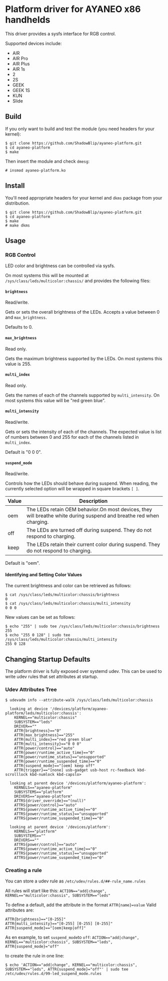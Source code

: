# Platform driver for AYANEO x86 handhelds

This driver provides a sysfs interface for RGB control.

Supported devices include:

 - AIR
 - AIR Pro
 - AIR Plus
 - AIR 1s
 - 2
 - 2S
 - GEEK
 - GEEK 1S
 - KUN
 - Slide

## Build

If you only want to build and test the module (you need headers for your
kernel):

```shell
$ git clone https://github.com/ShadowBlip/ayaneo-platform.git
$ cd ayaneo-platform
$ make
```

Then insert the module and check `dmesg`:
```shell
# insmod ayaneo-platform.ko
```

## Install

You'll need appropriate headers for your kernel and `dkms` package from your
distribution.

```shell
$ git clone https://github.com/ShadowBlip/ayaneo-platform.git
$ cd ayaneo-platform
$ make
# make dkms
```

## Usage

### RGB Control

LED color and brightness can be controlled via sysfs.

On most systems this will be mounted at `/sys/class/leds/multicolor:chassis/` and provides the following files:

#### `brightness`

Read/write.

Gets or sets the overall brightness of the LEDs. Accepts a value between 0 and `max_brightness`.

Defaults to 0.

#### `max_brightness`

Read only.

Gets the maximum brightness supported by the LEDs. On most systems this value is 255.

#### `multi_index`

Read only.

Gets the names of each of the channels supported by `multi_intensity`. On most systems this value will be "red green blue".

#### `multi_intensity`

Read/write.

Gets or sets the intensity of each of the channels. The expected value is list of numbers between 0 and 255 for each of the channels listed in `multi_index`.

Default is "0 0 0".

#### `suspend_mode`

Read/write.

Controls how the LEDs should behave during suspend. When reading, the currently selected option will be wrapped in square brackets `[ ]`.

|Value|Description|
|-|-|
|oem|The LEDs retain OEM behavior.On most devices, they will breathe white during suspend and breathe red when charging.|
|off|The LEDs are turned off during suspend. They do not respond to charging.|
|keep|The LEDs retain their current color during suspend. They do not respond to charging.|

Default is "oem".

#### Identifying and Setting Color Values

The current brightness and color can be retrieved as follows:
```shell
$ cat /sys/class/leds/multicolor:chassis/brightness
0
$ cat /sys/class/leds/multicolor:chassis/multi_intensity
0 0 0
```

New values can be set as follows:
```shell
$ echo "255" | sudo tee /sys/class/leds/multicolor:chassis/brightness
255
$ echo "255 0 128" | sudo tee /sys/class/leds/multicolor:chassis/multi_intensity
255 0 128
```

## Changing Startup Defaults
The platform driver is fully exposed over systemd udev. This can be used to write udev rules that set attributes at startup.

### Udev Attributes Tree
```shell
$ udevadm info --attribute-walk /sys/class/leds/multicolor:chassis

  looking at device '/devices/platform/ayaneo-platform/leds/multicolor:chassis':
    KERNEL=="multicolor:chassis"
    SUBSYSTEM=="leds"
    DRIVER==""
    ATTR{brightness}=="0"
    ATTR{max_brightness}=="255"
    ATTR{multi_index}=="red green blue"
    ATTR{multi_intensity}=="0 0 0"
    ATTR{power/control}=="auto"
    ATTR{power/runtime_active_time}=="0"
    ATTR{power/runtime_status}=="unsupported"
    ATTR{power/runtime_suspended_time}=="0"
    ATTR{suspend_mode}=="[oem] keep off"
    ATTR{trigger}=="[none] usb-gadget usb-host rc-feedback kbd-scrolllock kbd-numlock kbd-capslo>

  looking at parent device '/devices/platform/ayaneo-platform':
    KERNELS=="ayaneo-platform"
    SUBSYSTEMS=="platform"
    DRIVERS=="ayaneo-platform"
    ATTRS{driver_override}=="(null)"
    ATTRS{power/control}=="auto"
    ATTRS{power/runtime_active_time}=="0"
    ATTRS{power/runtime_status}=="unsupported"
    ATTRS{power/runtime_suspended_time}=="0"

  looking at parent device '/devices/platform':
    KERNELS=="platform"
    SUBSYSTEMS==""
    DRIVERS==""
    ATTRS{power/control}=="auto"
    ATTRS{power/runtime_active_time}=="0"
    ATTRS{power/runtime_status}=="unsupported"
    ATTRS{power/runtime_suspended_time}=="0"
```


### Creating a rule
You can store a udev rule as `/etc/udev/rules.d/##-rule_name.rules`

All rules will start like this:
`ACTION=="add|change", KERNEL=="multicolor:chassis", SUBSYSTEM=="leds"`

To define a default, add the attribute in the format `ATTR{name}=value`
Valid attributes are:
```
ATTR{brightness}=="[0-255]"
ATTR{multi_intensity}=="[0-255] [0-255] [0-255]"
ATTR{suspend_mode}=="[oem|keep|off]"
```

As en example, to set `suspend_mode`to `off`:
`ACTION=="add|change", KERNEL=="multicolor:chassis", SUBSYSTEM=="leds", ATTR{suspend_mode}="off"
`

to create the rule in one line:
```shell
$ echo 'ACTION=="add|change", KERNEL=="multicolor:chassis", SUBSYSTEM=="leds", ATTR{suspend_mode}="off"' | sudo tee /etc/udev/rules.d/99-led_suspend_mode.rules
```
